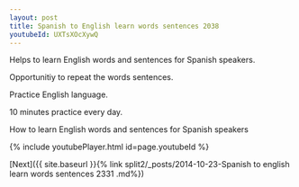 ```yaml
---
layout: post
title: Spanish to English learn words sentences 2038 
youtubeId: UXTsXOcXywQ
---
```

 
 
Helps to learn English words and sentences for Spanish speakers.

Opportunitiy to repeat the words sentences. 

Practice English language. 
 
10 minutes practice every day. 
 
How to learn English words and sentences for Spanish speakers 
 
{% include youtubePlayer.html id=page.youtubeId %}
 
 
[Next]({{ site.baseurl }}{% link  split2/_posts/2014-10-23-Spanish to english learn words sentences 2331 .md%})
 
